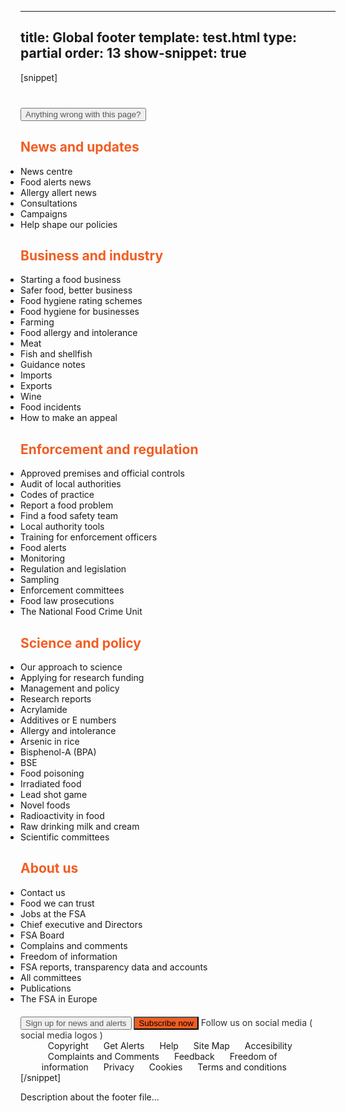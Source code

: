 ---
title: Global footer
template: test.html
type: partial
order: 13
show-snippet: true
------------------
[snippet]
<!--anything wrong with this page button-->
<div class="wrapper footer--border">
    <div class="col-wrap footer--background">
        <!--button-->
        <div class="col col--fluid-offset-6 col--fluid-3" style="margin-top: 40px;">
            <button class="btn btn--secondary btn--thick margin-top--double margin-left" style="color: #53565A">
                Anything wrong with this page?
            </button>
        </div>
    </div>
</div>
<!--footer menu-->
<div class="wrapper footer--menu-border">
    <div class="col-wrap footer--menu-background">
        <div class="col col--fluid-3 margin-top-lg--4 footer-tile"><h2 style="color: #F15D22">News and updates</h2>
            <ul style="padding-left: 0">
                <li class="primary-nav__list">News centre</li>
                <li class="primary-nav__list">Food alerts news</li>
                <li class="primary-nav__list">Allergy allert news</li>
                <li class="primary-nav__list">Consultations</li>
                <li class="primary-nav__list">Campaigns</li>
                <li class="primary-nav__list">Help shape our policies</li>
            </ul>
        </div>
        <div class="col col--fluid-3 margin-top-lg--4 footer-tile"><h2 style="color: #F15D22">Business and industry</h2>
            <ul style="padding-left: 0">
                <li class="primary-nav__list">Starting a food business</li>
                <li class="primary-nav__list">Safer food, better business</li>
                <li class="primary-nav__list">Food hygiene rating schemes</li>
                <li class="primary-nav__list">Food hygiene for businesses</li>
                <li class="primary-nav__list">Farming</li>
                <li class="primary-nav__list">Food allergy and intolerance</li>
                <li class="primary-nav__list">Meat</li>
                <li class="primary-nav__list">Fish and shellfish</li>
                <li class="primary-nav__list">Guidance notes</li>
                <li class="primary-nav__list">Imports</li>
                <li class="primary-nav__list">Exports</li>
                <li class="primary-nav__list">Wine</li>
                <li class="primary-nav__list">Food incidents</li>
                <li class="primary-nav__list">How to make an appeal</li>
            </ul>
        </div>
        <div class="col col--fluid-3 margin-top-lg--4 footer-tile">
            <h2 style="color: #F15D22">Enforcement and regulation</h2>
            <ul style="padding-left: 0">
                <li class="primary-nav__list">Approved premises and official controls</li>
                <li class="primary-nav__list">Audit of local authorities</li>
                <li class="primary-nav__list">Codes of practice</li>
                <li class="primary-nav__list">Report a food problem</li>
                <li class="primary-nav__list">Find a food safety team</li>
                <li class="primary-nav__list">Local authority tools</li>
                <li class="primary-nav__list">Training for enforcement officers</li>
                <li class="primary-nav__list">Food alerts</li>
                <li class="primary-nav__list">Monitoring</li>
                <li class="primary-nav__list">Regulation and legislation</li>
                <li class="primary-nav__list">Sampling</li>
                <li class="primary-nav__list">Enforcement committees</li>
                <li class="primary-nav__list">Food law prosecutions</li>
                <li class="primary-nav__list">The National Food Crime Unit</li>
            </ul>
        </div>
        <div class="col col--fluid-3 margin-top-lg--4 footer-tile">
            <h2 style="color: #F15D22">Science and policy</h2>
            <ul style="padding-left: 0">
                <li class="primary-nav__list">Our approach to science</li>
                <li class="primary-nav__list">Applying for research funding</li>
                <li class="primary-nav__list">Management and policy</li>
                <li class="primary-nav__list">Research reports</li>
                <li class="primary-nav__list">Acrylamide</li>
                <li class="primary-nav__list">Additives or E numbers</li>
                <li class="primary-nav__list">Allergy and intolerance</li>
                <li class="primary-nav__list">Arsenic in rice</li>
                <li class="primary-nav__list">Bisphenol-A (BPA)</li>
                <li class="primary-nav__list">BSE</li>
                <li class="primary-nav__list">Food poisoning</li>
                <li class="primary-nav__list">Irradiated food</li>
                <li class="primary-nav__list">Lead shot game</li>
                <li class="primary-nav__list">Novel foods</li>
                <li class="primary-nav__list">Radioactivity in food</li>
                <li class="primary-nav__list">Raw drinking milk and cream</li>
                <li class="primary-nav__list">Scientific committees</li>
            </ul>
        </div>
        <div class="col col--fluid-3 margin-top-lg--4 footer-tile">
            <h2 style="color: #F15D22">About us</h2>
            <ul style="padding-left: 0">
                <li class="primary-nav__list">Contact us</li>
                <li class="primary-nav__list">Food we can trust</li>
                <li class="primary-nav__list">Jobs at the FSA</li>
                <li class="primary-nav__list">Chief executive and Directors</li>
                <li class="primary-nav__list">FSA Board</li>
                <li class="primary-nav__list">Complains and comments</li>
                <li class="primary-nav__list">Freedom of information</li>
                <li class="primary-nav__list">FSA reports, transparency data and accounts</li>
                <li class="primary-nav__list">All committees</li>
                <li class="primary-nav__list">Publications</li>
                <li class="primary-nav__list">The FSA in Europe</li>
            </ul>
        </div>
    </div>
</div>
<!--horizontal separator-->
<div class="wrapper footer--menu-border">
    <div class="col-wrap footer--menu-background">
        <div class="col col--fluid-15">
            <div class="separator-dotted"></div>
        </div>
    </div>
</div>
<div class="wrapper footer--border">
    <div class="col-wrap footer--background">
        <!--footer-->
        <div class="col col--fluid-15" style="margin-top: 20px;">
            <button class="btn btn--secondary btn--thick" style="color: #53565A">
                Sign up for news and alerts
            </button>
            <button class="btn btn--secondary btn--thick"
                    style="background-color: #F15D22">
                Subscribe now
            </button>
            <div class="margin-top margin-left--2" style="color: #303030; display: inline;">
                Follow us on social media ( social media logos )
            </div>
        </div>
    </div>
</div>
<!--horizontal separator-->
<div class="wrapper footer--border">
    <div class="col-wrap footer--background">
        <div class="col col--fluid-15">
            <div class="separator-dotted"></div>
        </div>
    </div>
</div>
<div class="wrapper footer--border">
    <div class="col-wrap footer--background">
        <!--footer-->
        <div class="col col--fluid-15">
            <nav class="secondary-nav">
                <ul class="primary-nav__list" style="margin: 0 10px;">
                    <li class="primary-nav__list" style="display: inline; margin: 0 10px"><a>Copyright</a></li>
                    <li class="primary-nav__list" style="display: inline; margin: 0 10px"><a>Get Alerts</a></li>
                    <li class="primary-nav__list" style="display: inline; margin: 0 10px"><a>Help</a></li>
                    <li class="primary-nav__list" style="display: inline; margin: 0 10px"><a>Site Map</a></li>
                    <li class="primary-nav__list" style="display: inline; margin: 0 10px"><a>Accesibility</a></li>
                    <li class="primary-nav__list" style="display: inline; margin: 0 10px"><a>Complaints and
                        Comments</a></li>
                    <li class="primary-nav__list" style="display: inline; margin: 0 10px"><a>Feedback</a></li>
                    <li class="primary-nav__list" style="display: inline; margin: 0 10px"><a>Freedom of
                        information</a></li>
                    <li class="primary-nav__list" style="display: inline; margin: 0 10px"><a>Privacy</a></li>
                    <li class="primary-nav__list" style="display: inline; margin: 0 10px"><a>Cookies</a></li>
                    <li class="primary-nav__list" style="display: inline; margin: 0 10px"><a>Terms and conditions</a>
                    </li>
                </ul>
            </nav>
        </div>
    </div>
</div>
[/snippet]

Description about the footer file...